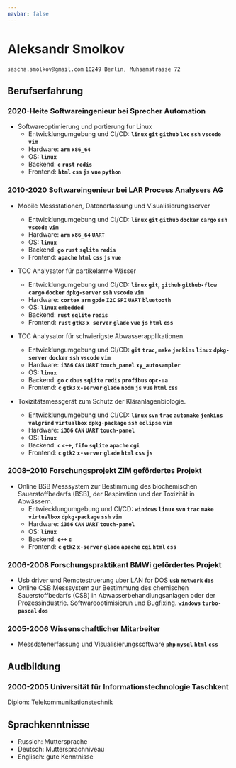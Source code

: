```yaml
---
navbar: false
---
```


# Aleksandr Smolkov
`sascha.smolkov@gmail.com`  `10249 Berlin, Muhsamstrasse 72`

## Berufserfahrung 

### 2020-Heite Softwareingenieur bei Sprecher Automation

* Softwareoptimierung und portierung fur Linux
  * Entwicklungumgebung und CI/CD: **`linux` `git` `github` `lxc` `ssh` `vscode` `vim`**
  * Hardware: **`arm` `x86_64`**
  * OS: **`linux`**
  * Backend: **`c` `rust` `redis`**
  * Frontend: **`html` `css` `js` `vue` `python`**

### 2010-2020 Softwareingenieur bei LAR Process Analysers AG  

* Mobile Messstationen, Datenerfassung und Visualisierungsserver 
  * Entwicklungumgebung und CI/CD: **`linux` `git` `github` `docker` `cargo` `ssh` `vscode` `vim`**
  * Hardware: **`arm` `x86_64` `UART`**
  * OS: **`linux`**
  * Backend: **`go` `rust` `sqlite` `redis`**
  * Frontend: **`apache` `html` `css` `js` `vue`**    

* TOC Analysator für partikelarme Wässer
  * Entwicklungumgebung und CI/CD: **`linux` `git`, `github` `github-flow` `cargo` `docker` `dpkg-server` `ssh` `vscode` `vim`**
  * Hardware: **`cortex` `arm` `gpio` `I2C` `SPI` `UART` `bluetooth`**
  * OS: **`linux` `embedded`**
  * Backend: **`rust` `sqlite` `redis`**
  * Frontend: **`rust` `gtk3` `x server` `glade` `vue` `js` `html` `css`**

* TOC Analysator für schwierigste Abwasserapplikationen.
  * Entwicklungumgebung und CI/CD: **`git` `trac`, `make` `jenkins` `linux` `dpkg-server` `docker` `ssh` `vscode` `vim`**
  * Hardware: **`i386` `CAN` `UART` `touch_panel` `xy_autosampler`**
  * OS: **`linux`**
  * Backend: **`go` `c` `dbus` `sqlite` `redis` `profibus` `opc-ua`**
  * Frontend: **`c` `gtk3` `x-server` `glade` `nodm` `js` `vue` `html` `css`**
    
* Toxizitätsmessgerät zum Schutz der Kläranlagenbiologie.
  * Entwicklungumgebung und CI/CD: **`linux` `svn` `trac` `automake` `jenkins` `valgrind` `virtualbox` `dpkg-package` `ssh` `eclipse` `vim`**
  * Hardware: **`i386` `CAN` `UART` `touch-panel`**
  * OS: **`linux`**
  * Backend: **`c` `c++`, `fifo` `sqlite` `apache` `cgi`**
  * Frontend: **`c` `gtk2` `x-server` `glade` `html` `css` `js`**

### 2008–2010 Forschungsprojekt ZIM gefördertes Projekt
    
* Online BSB Messsystem zur Bestimmung des biochemischen Sauerstoffbedarfs (BSB), der Respiration und der Toxizität in Abwässern.
  * Entwiecklungumgebung und CI/CD: **`windows` `linux` `svn` `trac` `make` `virtualbox` `dpkg-package` `ssh` `vim`**
  * Hardware: **`i386` `CAN` `UART` `touch-panel`**
  * OS: **`linux`**
  * Backend: **`c++` `c`**
  * Frontend: **`c` `gtk2` `x-server` `glade` `apache` `cgi` `html` `css`**

### 2006-2008 Forschungspraktikant BMWi gefördertes Projekt

* Usb driver und Remotestruerung uber LAN for DOS **`usb` `network` `dos`**
* Online CSB Messsystem zur Bestimmung des chemischen Sauerstoffbedarfs (CSB) in Abwasserbehandlungsanlagen oder der Prozessindustrie. Softwareoptimisierun und Bugfixing. **`windows` `turbo-pascal` `dos`**

### 2005-2006 Wissenschaftlicher Mitarbeiter 
   
* Messdatenerfassung und Visualisierungssoftware **`php` `mysql` `html` `css`**

## Audbildung

### 2000-2005 Universität für Informationstechnologie Taschkent 

Diplom: Telekommunikationstechnik

## Sprachkenntnisse

* Russich: Muttersprache
* Deutsch: Muttersprachniveau
* Englisch: gute Kenntnisse
